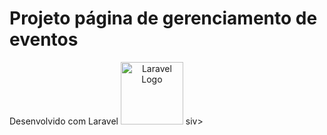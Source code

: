 <h1>Projeto página de gerenciamento de eventos</h1>
<div style="display:flex, justify-content: center, align-items:center;">
<span>Desenvolvido com Laravel<span>
<span align="center"'><a href="https://laravel.com" target="_blank"><img src="https://raw.githubusercontent.com/laravel/art/master/logo-lockup/5%20SVG/2%20CMYK/1%20Full%20Color/laravel-logolockup-cmyk-red.svg" width="100" alt="Laravel Logo"></a></span>
</span>siv>


